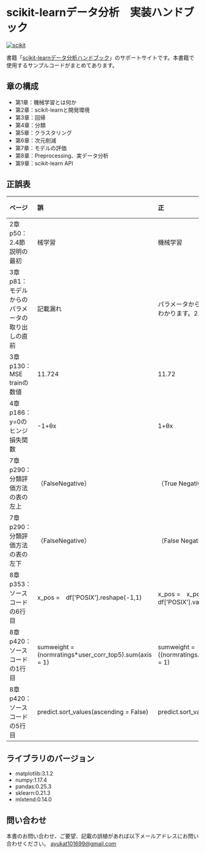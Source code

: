 # scikit-learnデータ分析　実装ハンドブック

<a href="https://www.amazon.co.jp/scikit-learn-%E3%83%87%E3%83%BC%E3%82%BF%E5%88%86%E6%9E%90-%E5%AE%9F%E8%B7%B5%E3%83%8F%E3%83%B3%E3%83%89%E3%83%96%E3%83%83%E3%82%AF-Python%E3%83%A9%E3%82%A4%E3%83%96%E3%83%A9%E3%83%AA%E5%AE%9A%E7%95%AA%E3%82%BB%E3%83%AC%E3%82%AF%E3%82%B7%E3%83%A7%E3%83%B3-%E6%AF%9B%E5%88%A9/dp/4798055425">![scikit](https://user-images.githubusercontent.com/40778791/108866924-0475b080-7638-11eb-8ea4-4a14f9e24eb5.PNG)</a>

書籍「[scikit-learnデータ分析ハンドブック](https://www.amazon.co.jp/scikit-learn-%E3%83%87%E3%83%BC%E3%82%BF%E5%88%86%E6%9E%90-%E5%AE%9F%E8%B7%B5%E3%83%8F%E3%83%B3%E3%83%89%E3%83%96%E3%83%83%E3%82%AF-Python%E3%83%A9%E3%82%A4%E3%83%96%E3%83%A9%E3%83%AA%E5%AE%9A%E7%95%AA%E3%82%BB%E3%83%AC%E3%82%AF%E3%82%B7%E3%83%A7%E3%83%B3-%E6%AF%9B%E5%88%A9/dp/4798055425)」のサポートサイトです。本書籍で使用するサンプルコードがまとめてあります。

## 章の構成
- 第1章：機械学習とは何か 
- 第2章：scikit-learnと開発環境  
- 第3章：回帰   
- 第4章：分類    
- 第5章：クラスタリング    
- 第6章：次元削減   
- 第7章：モデルの評価    
- 第8章：Preprocessing、実データ分析
- 第9章：scikit-learn API

## 正誤表
| ページ | 誤 | 正 | 補足 |
|:-----------|:------------|:------------|:------------|
| 2章 p50：2.4節説明の最初 | 械学習 | 機械学習|  |
| 3章 p81：モデルからのパラメータの取り出しの直前 | 記載漏れ | パラメータから住宅価格の上昇下落に影響がある特徴量がわかります。2.573のRMは上昇。|  |
| 3章 p130：MSE trainの数値 | 11.724 | 11.72 |  |
| 4章 p186：y=0のヒンジ損失関数| -1+θx | 1+θx |  |
| 7章 p290：分類評価方法の表の左上| （FalseNegative） | （True Negative） |  |
| 7章 p290：分類評価方法の表の左下| （FalseNegative） | （False Negative） |  |
| 8章 p353：ソースコードの6行目 | x_pos =　df['POSIX'].reshape(-1,1) | x_pos =　x_pos.reshape(-1,1)またはx_pos =　df['POSIX'].values.reshape(-1,1) |  |
| 8章 p420：ソースコードの1行目 |sumweight = (normratings*user_corr_top5).sum(axis = 1)| sumweight = ((normratings.notnull())*user_corr_top5.abs()).sum(axis = 1) |  |
| 8章 p420：ソースコードの5行目 | predict.sort_values(ascending = False) | predict.sort_values(ascending = False).head() |  |

## ライブラリのバージョン
- matplotlib:3.1.2
- numpy:1.17.4
- pandas:0.25.3
- sklearn:0.21.3
- mlxtend:0.14.0

## 問い合わせ
本書のお問い合わせ、ご要望、記載の誤植があれば以下メールアドレスにお問い合わせください。
ayukat101699@gmail.com
